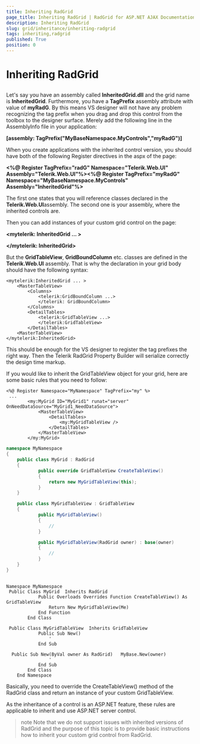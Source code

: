 ```yaml
---
title: Inheriting RadGrid
page_title: Inheriting RadGrid | RadGrid for ASP.NET AJAX Documentation
description: Inheriting RadGrid
slug: grid/inheritance/inheriting-radgrid
tags: inheriting,radgrid
published: True
position: 0
---
```


# Inheriting RadGrid



## 

Let's say you have an assembly called **InheritedGrid.dll** and the grid name is **InheritedGrid**. Furthermore, you have a **TagPrefix** assembly attribute with value of **myRadG**. By this means VS designer will not have any problem recognizing the tag prefix when you drag and drop this control from the toolbox to the designer surface. Merely add the following line in the AssemblyInfo file in your application:

**[assembly: TagPrefix("MyBaseNamespace.MyControls","myRadG")]**

When you create applications with the inherited control version, you should have both of the following Register directives in the aspx of the page:

**<%@ Register TagPrefix="radG" Namespace="Telerik.Web.UI" Assembly="Telerik.Web.UI"%><%@ Register TagPrefix="myRadG" Namespace="MyBaseNamespace.MyControls" Assembly="InheritedGrid"%>**

The first one states that you will reference classes declared in the **Telerik.Web.UI**assembly. The second one is your assembly, where the inherited controls are.

Then you can add instances of your custom grid control on the page:

**<mytelerik: InheritedGrid ... >**

**</mytelerik: InheritedGrid>**

But the **GridTableView**, **GridBoundColumn** etc. classes are defined in the **Telerik.Web.UI** assembly. That is why the declaration in your grid body should have the following syntax:

````ASP.NET
<mytelerik:InheritedGrid ... >
    <MasterTableView>
        <Columns>
            <telerik:GridBoundColumn ...>
            </telerik: GridBoundColumn>
        </Columns>
        <DetailTables>
            <telerik:GridTableView ...>
            </telerik:GridTableView>
        </DetailTables>
    <MasterTableView>
</mytelerik:InheritedGrid>          
````



This should be enough for the VS designer to register the tag prefixes the right way. Then the Telerik RadGrid Property Builder will serialize correctly the design time markup.

If you would like to inherit the GridTableView object for your grid, here are some basic rules that you need to follow:



````ASP.NET
<%@ Register Namespace="MyNamespace" TagPrefix="my" %>
 ...
        <my:MyGrid ID="MyGrid1" runat="server" OnNeedDataSource="MyGrid1_NeedDataSource">
            <MasterTableView>
                <DetailTables>
                    <my:MyGridTableView />
                </DetailTables>
            </MasterTableView>
        </my:MyGrid>			
````
````C#
namespace MyNamespace
{
    public class MyGrid : RadGrid
    {
            public override GridTableView CreateTableView()
            {
                return new MyGridTableView(this);
            }
    }

    public class MyGridTableView : GridTableView
    {
            public MyGridTableView()
            {
                //
            }

            public MyGridTableView(RadGrid owner) : base(owner)
            {
                //
            }
    }
}
			
````
````VB
Namespace MyNamespace
 Public Class MyGrid  Inherits RadGrid
            Public Overloads Overrides Function CreateTableView() As GridTableView
                Return New MyGridTableView(Me)
            End Function
        End Class

 Public Class MyGridTableView  Inherits GridTableView
            Public Sub New()
                '
            End Sub

  Public Sub New(ByVal owner As RadGrid)   MyBase.New(owner)
                '
            End Sub
        End Class
    End Namespace
````


Basically, you need to override the CreateTableView() method of the RadGrid class and return an instance of your custom GridTableView.

As the inheritance of a control is an ASP.NET feature, these rules are applicable to inherit and use ASP.NET server control.

>note Note that we do not support issues with inherited versions of RadGrid and the purpose of this topic is to provide basic instructions how to inherit your custom grid control from RadGrid.
>

